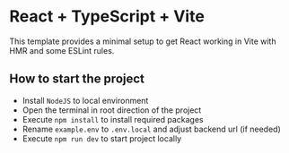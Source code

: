 # React + TypeScript + Vite

This template provides a minimal setup to get React working in Vite with HMR and some ESLint rules.

## How to start the project

  - Install `NodeJS` to local environment
  - Open the terminal in root direction of the project
  - Execute `npm install` to install required packages
  - Rename `example.env` to `.env.local` and adjust backend url (if needed)
  - Execute `npm run dev` to start project locally